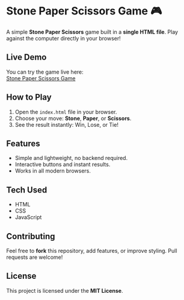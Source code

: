 # Stone Paper Scissors Game 🎮

A simple **Stone Paper Scissors** game built in a **single HTML file**. Play against the computer directly in your browser!  

## Live Demo
You can try the game live here:  
[Stone Paper Scissors Game](https://kannabiran-v005.github.io/stone-paper-scissors/)

## How to Play
1. Open the `index.html` file in your browser.  
2. Choose your move: **Stone**, **Paper**, or **Scissors**.  
3. See the result instantly: Win, Lose, or Tie!  

## Features
- Simple and lightweight, no backend required.  
- Interactive buttons and instant results.  
- Works in all modern browsers.  

## Tech Used
- HTML  
- CSS  
- JavaScript  

## Contributing
Feel free to **fork** this repository, add features, or improve styling. Pull requests are welcome!  

## License
This project is licensed under the **MIT License**.  
